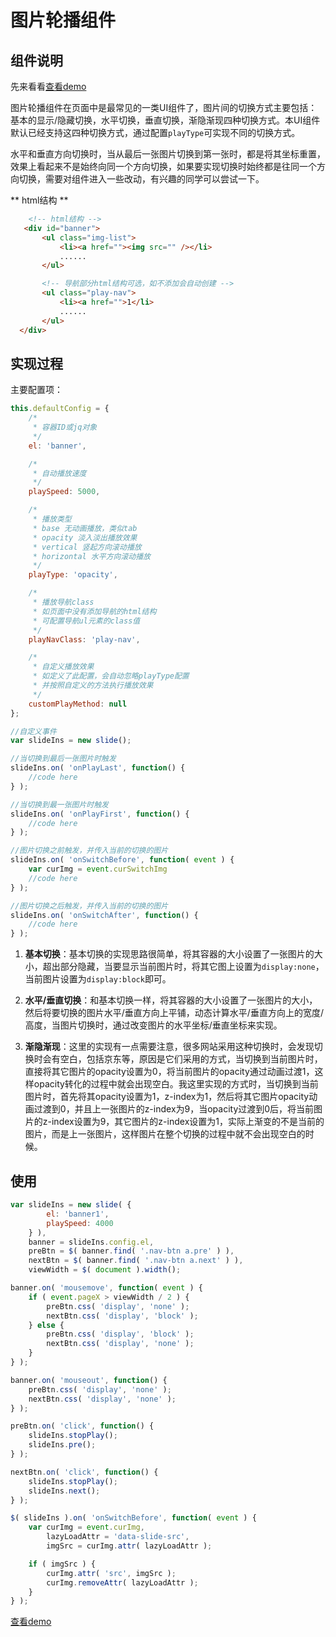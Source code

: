 # 图片轮播组件

## 组件说明

先来看看[查看demo](http://zhangchen2397.github.io/component/slide/demo/)

图片轮播组件在页面中是最常见的一类UI组件了，图片间的切换方式主要包括：基本的显示/隐藏切换，水平切换，垂直切换，渐隐渐现四种切换方式。本UI组件默认已经支持这四种切换方式，通过配置`playType`可实现不同的切换方式。

水平和垂直方向切换时，当从最后一张图片切换到第一张时，都是将其坐标重置，效果上看起来不是始终向同一个方向切换，如果要实现切换时始终都是往同一个方向切换，需要对组件进入一些改动，有兴趣的同学可以尝试一下。

** html结构 **
```html
    <!-- html结构 -->
   <div id="banner">
       <ul class="img-list">
           <li><a href=""><img src="" /></li>
           ......
       </ul>

       <!-- 导航部分html结构可选，如不添加会自动创建 -->
       <ul class="play-nav">
           <li><a href="">1</li>
           ......
       </ul>
  </div>
```

## 实现过程

主要配置项：
```javascript
this.defaultConfig = {
    /*
     * 容器ID或jq对象
     */
    el: 'banner',

    /*
     * 自动播放速度
     */
    playSpeed: 5000,

    /*
     * 播放类型
     * base 无动画播放，类似tab
     * opacity 淡入淡出播放效果
     * vertical 竖起方向滚动播放
     * horizontal 水平方向滚动播放
     */
    playType: 'opacity',

    /*
     * 播放导航class
     * 如页面中没有添加导航的html结构
     * 可配置导航ul元素的class值
     */
    playNavClass: 'play-nav',

    /*
     * 自定义播放效果
     * 如定义了此配置，会自动忽略playType配置
     * 并按照自定义的方法执行播放效果
     */
    customPlayMethod: null
};

//自定义事件
var slideIns = new slide();

//当切换到最后一张图片时触发
slideIns.on( 'onPlayLast', function() {
	//code here
} );

//当切换到最一张图片时触发
slideIns.on( 'onPlayFirst', function() {
	//code here
} );

//图片切换之前触发，并传入当前的切换的图片
slideIns.on( 'onSwitchBefore', function( event ) {
	var curImg = event.curSwitchImg
	//code here
} );

//图片切换之后触发，并传入当前的切换的图片
slideIns.on( 'onSwitchAfter', function() {
	//code here
} );
```
1. **基本切换**：基本切换的实现思路很简单，将其容器的大小设置了一张图片的大小，超出部分隐藏，当要显示当前图片时，将其它图上设置为`display:none`，当前图片设置为`display:block`即可。

2. **水平/垂直切换**：和基本切换一样，将其容器的大小设置了一张图片的大小，然后将要切换的图片水平/垂直方向上平铺，动态计算水平/垂直方向上的宽度/高度，当图片切换时，通过改变图片的水平坐标/垂直坐标来实现。

3. **渐隐渐现**：这里的实现有一点需要注意，很多网站采用这种切换时，会发现切换时会有空白，包括京东等，原因是它们采用的方式，当切换到当前图片时，直接将其它图片的opacity设置为0，将当前图片的opacity通过动画过渡1，这样opacity转化的过程中就会出现空白。我这里实现的方式时，当切换到当前图片时，首先将其opacity设置为1，z-index为1，然后将其它图片opacity动画过渡到0，并且上一张图片的z-index为9，当opacity过渡到0后，将当前图片的z-index设置为9，其它图片的z-index设置为1，实际上渐变的不是当前的图片，而是上一张图片，这样图片在整个切换的过程中就不会出现空白的时候。


## 使用

```javascript
var slideIns = new slide( {
        el: 'banner1',
        playSpeed: 4000
    } ),
    banner = slideIns.config.el,
    preBtn = $( banner.find( '.nav-btn a.pre' ) ),
    nextBtn = $( banner.find( '.nav-btn a.next' ) ),
    viewWidth = $( document ).width();

banner.on( 'mousemove', function( event ) {
    if ( event.pageX > viewWidth / 2 ) {
        preBtn.css( 'display', 'none' );
        nextBtn.css( 'display', 'block' );
    } else {
        preBtn.css( 'display', 'block' );
        nextBtn.css( 'display', 'none' );
    }
} );

banner.on( 'mouseout', function() {
    preBtn.css( 'display', 'none' );
    nextBtn.css( 'display', 'none' );
} );

preBtn.on( 'click', function() {
    slideIns.stopPlay();
    slideIns.pre();
} );

nextBtn.on( 'click', function() {
    slideIns.stopPlay();
    slideIns.next();
} );

$( slideIns ).on( 'onSwitchBefore', function( event ) {
    var curImg = event.curImg,
        lazyLoadAttr = 'data-slide-src',
        imgSrc = curImg.attr( lazyLoadAttr );

    if ( imgSrc ) {
        curImg.attr( 'src', imgSrc );
        curImg.removeAttr( lazyLoadAttr );
    }
} );
```

[查看demo](http://zhangchen2397.github.io/component/slide/demo/)